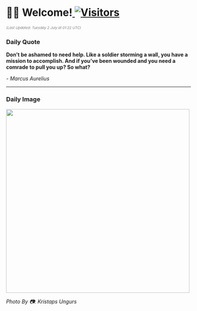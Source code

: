 <h1>👋🏽 Welcome!<a href="https://github.com/OmitNomis/"> <img src="https://visitor-badge.laobi.icu/badge?page_id=OmitNomis" alt="Visitors"></a></h1>

<i><p style="font-size: 0.6rem; color:gray">(Last Updated: Tuesday 2 July at 01:22 UTC)</p></i>

<h3> Daily Quote </h3>
<b><p>Don’t be ashamed to need help. Like a soldier storming a wall, you have a mission to accomplish. And if you’ve been wounded and you need a comrade to pull you up? So what?</p></b>
<i><caption style="font-size: 0.8rem; color:gray;">- Marcus Aurelius</caption></i>


<hr>

<h3>Daily Image</h3>
<a href="https://images.unsplash.com/photo-1715708108712-5beccff13fd1?crop=entropy&cs=srgb&fm=jpg&ixid=M3w2MjM3MzF8MHwxfHJhbmRvbXx8fHx8fHx8fDE3MTk4ODMzMjZ8&ixlib=rb-4.0.3&q=85" target="_blank"><img style="height:500px;" src=https://images.unsplash.com/photo-1715708108712-5beccff13fd1?crop=entropy&cs=srgb&fm=jpg&ixid=M3w2MjM3MzF8MHwxfHJhbmRvbXx8fHx8fHx8fDE3MTk4ODMzMjZ8&ixlib=rb-4.0.3&q=85"/></a>

<i><caption style="font-size: 0.8rem; color:gray;"> Photo By 📷: Kristaps Ungurs</caption></i>
